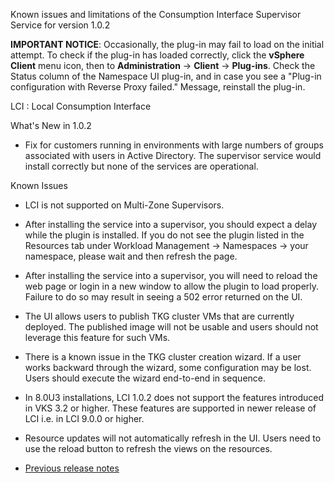 Known issues and limitations of the Consumption Interface Supervisor Service for version 1.0.2

**IMPORTANT NOTICE**: Occasionally, the plug-in may fail to load on the initial
attempt. To check if the plug-in has loaded correctly, click the **vSphere Client**
menu icon, then to **Administration** -> **Client** -> **Plug-ins**.
Check the Status column of the Namespace UI plug-in, and in case you see a "Plug-in
configuration with Reverse Proxy failed." Message, reinstall the plug-in.

LCI : Local Consumption Interface

What's New in 1.0.2

- Fix for customers running in environments with large numbers of groups associated with users in Active Directory. The supervisor service would install correctly but none of the services are operational.

Known Issues

- LCI is not supported on Multi-Zone Supervisors.

- After installing the service into a supervisor, you should expect a delay while the plugin is installed. If you do not see the plugin listed in the Resources tab under Workload Management -> Namespaces -> your namespace, please wait and then refresh the page.

- After installing the service into a supervisor, you will need to reload the web page or login in a new window to allow the plugin to load properly. Failure to do so may result in seeing a 502 error returned on the UI.

- The UI allows users to publish TKG cluster VMs that are currently deployed. The published image will not be usable and users should not leverage this feature for such VMs.

- There is a known issue in the TKG cluster creation wizard. If a user works backward through the wizard, some configuration may be lost. Users should execute the wizard end-to-end in sequence.

- In 8.0U3 installations, LCI 1.0.2 does not support the features introduced in VKS 3.2 or higher. These features are supported in newer release of LCI i.e. in LCI 9.0.0 or higher.

- Resource updates will not automatically refresh in the UI. Users need to use the reload button to refresh the views on the resources.

- [Previous release notes](./Release_Notes_1_0_1.md)


